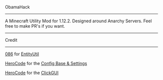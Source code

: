 ObamaHack
 ***
 A Minecraft Utility Mod for 1.12.2. Designed around Anarchy Servers.
 Feel free to make PR's if you want.
 ***
 Credit
 ***
 [086](https://github.com/zeroeightysix) for [EntityUtil](https://github.com/obamadevelopment/custombase/blob/master/src/main/java/git/obamadev/rewrite/utils/EntityUtil.java)
 
 [HeroCode](https://github.com/osirisplus/client) for the [Config Base & Settings](https://github.com/obamadevelopment/custombase/tree/master/src/main/java/git/obamadev/rewrite/managers)
 
 [HeroCode]() for the [ClickGUI](https://github.com/obamadevelopment/custombase/tree/master/src/main/java/git/obamadev/rewrite/clickgui)